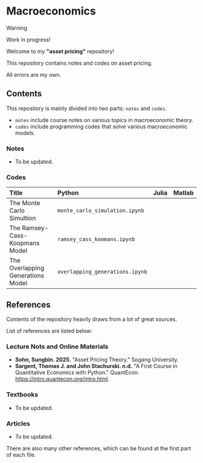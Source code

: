 # Macroeconomics

> [!WARNING]
> Work in progress!

Welcome to my **"asset pricing"** repository!

This repository contains notes and codes on asset pricing.

All errors are my own.

## Contents

This repository is mainly divided into two parts: `notes` and `codes`.

- `notes` include course notes on various topics in macroeconomic theory.
- `codes` include programming codes that solve various macroeconomic models.

### Notes

- To be updated.

### Codes

|Title                              |Python                        |Julia |Matlab |
|:----------------------------------|:-----------------------------|:-----|:------|
| The Monte Carlo Simultion   |`monte_carlo_simulation.ipynb` |||
| The Ramsey-Cass-Koopmans Model    |`ramsey_cass_koomans.ipynb`   |||
| The Overlapping Generations Model |`overlapping_generations.ipynb`|||


## References

Contents of the repository heavily draws from a lot of great sources.

List of references are listed below:

### Lecture Nots and Online Materials

- **Sohn, Sungbin. 2025.** "Asset Pricing Theory." Sogang University.
- **Sargent, Thomas J. and John Stachurski. n.d.** "A First Course in Quantitative Economics with Python." QuantEcon. https://intro.quantecon.org/intro.html.


### Textbooks

- To be updated.

### Articles

- To be updated.



There are also many other references, which can be found at the first part of each file.
